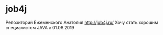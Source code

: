 ﻿# job4j
Репозиторий Ежеменского Анатолия
http://job4j.ru/
Хочу стать хорошим специалистом JAVA к 01.08.2019
